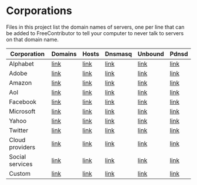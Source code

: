 # Corporations

Files in this project list the domain names of servers, one per line that can be added to FreeContributor 
to tell your computer to never talk to servers on that domain name.


| Corporation            | Domains  |  Hosts    | Dnsmasq   | Unbound | Pdnsd   |
| -------                | -------  | -------   | -------   | ------- | ------- |
| Alphabet               | [link](https://raw.githubusercontent.com/tbds/FreeContributor/master/data/corporations/google.list)    | [link](https://raw.githubusercontent.com/tbds/FreeContributor/master/data/formats/hosts.d/google.list)    | [link](https://github.com/tbds/FreeContributor/blob/master/data/formats/dnsmasq.d/google.list)    | [link](https://github.com/tbds/FreeContributor/blob/master/data/formats/unbound.d/google.list)    | [link](https://raw.githubusercontent.com/tbds/FreeContributor/master/data/formats/pdnsd.d/google.list)   |
| Adobe                  | [link](https://raw.githubusercontent.com/tbds/FreeContributor/master/data/corporations/adobe.list)     | [link](https://raw.githubusercontent.com/tbds/FreeContributor/master/data/formats/hosts.d/adobe.list)     | [link](https://github.com/tbds/FreeContributor/blob/master/data/formats/dnsmasq.d/adobe.list)     | [link](https://github.com/tbds/FreeContributor/blob/master/data/formats/unbound.d/adobe.list)     | [link](https://raw.githubusercontent.com/tbds/FreeContributor/master/data/formats/pdnsd.d/adobe.list)    |
| Amazon                 | [link](https://raw.githubusercontent.com/tbds/FreeContributor/master/data/corporations/amazon.list)    | [link](https://raw.githubusercontent.com/tbds/FreeContributor/master/data/formats/hosts.d/amazon.list)    | [link](https://github.com/tbds/FreeContributor/blob/master/data/formats/dnsmasq.d/amazon.list)    | [link](https://github.com/tbds/FreeContributor/blob/master/data/formats/unbound.d/amazon.list)    | [link](https://raw.githubusercontent.com/tbds/FreeContributor/master/data/formats/pdnsd.d/amazon.list)   |
| Aol                    | [link](https://raw.githubusercontent.com/tbds/FreeContributor/master/data/corporations/aol.list)       | [link](https://raw.githubusercontent.com/tbds/FreeContributor/master/data/formats/hosts.d/aol.list)       | [link](https://github.com/tbds/FreeContributor/blob/master/data/formats/dnsmasq.d/aol.list)       | [link](https://github.com/tbds/FreeContributor/blob/master/data/formats/unbound.d/aol.list)       | [link](https://raw.githubusercontent.com/tbds/FreeContributor/master/data/formats/pdnsd.d/aol.list)      |
| Facebook               | [link](https://raw.githubusercontent.com/tbds/FreeContributor/master/data/corporations/facebook.list)  | [link](https://raw.githubusercontent.com/tbds/FreeContributor/master/data/formats/hosts.d/facebook.list)  | [link](https://github.com/tbds/FreeContributor/blob/master/data/formats/dnsmasq.d/facebook.list)  | [link](https://github.com/tbds/FreeContributor/blob/master/data/formats/unbound.d/facebook.list)  | [link](https://raw.githubusercontent.com/tbds/FreeContributor/master/data/formats/pdnsd.d/facebook.list) |
| Microsoft              | [link](https://raw.githubusercontent.com/tbds/FreeContributor/master/data/corporations/microsoft.list) | [link](https://raw.githubusercontent.com/tbds/FreeContributor/master/data/formats/hosts.d/microsoft.list) | [link](https://github.com/tbds/FreeContributor/blob/master/data/formats/dnsmasq.d/microsoft.list) | [link](https://github.com/tbds/FreeContributor/blob/master/data/formats/unbound.d/microsoft.list) | [link](https://raw.githubusercontent.com/tbds/FreeContributor/master/data/formats/pdnsd.d/microsoft.list)|
| Yahoo                  | [link](https://raw.githubusercontent.com/tbds/FreeContributor/master/data/corporations/yahoo.list)     | [link](https://raw.githubusercontent.com/tbds/FreeContributor/master/data/formats/hosts.d/yahoo.list)     | [link](https://github.com/tbds/FreeContributor/blob/master/data/formats/dnsmasq.d/yahoo.list)     | [link](https://github.com/tbds/FreeContributor/blob/master/data/formats/unbound.d/yahoo.list)     | [link](https://raw.githubusercontent.com/tbds/FreeContributor/master/data/formats/pdnsd.d/yahoo.list)    |
| Twitter                | [link](https://raw.githubusercontent.com/tbds/FreeContributor/master/data/corporations/twitter.list)   | [link](https://raw.githubusercontent.com/tbds/FreeContributor/master/data/formats/hosts.d/twitter.list)   | [link](https://github.com/tbds/FreeContributor/blob/master/data/formats/dnsmasq.d/twitter.list)   | [link](https://github.com/tbds/FreeContributor/blob/master/data/formats/unbound.d/twitter.list)   | [link](https://raw.githubusercontent.com/tbds/FreeContributor/master/data/formats/pdnsd.d/twitter.list)  |
| Cloud providers        | [link](https://raw.githubusercontent.com/tbds/FreeContributor/master/data/corporations/cloud.list)     | [link](https://raw.githubusercontent.com/tbds/FreeContributor/master/data/formats/hosts.d/cloud.list)     | [link](https://github.com/tbds/FreeContributor/blob/master/data/formats/dnsmasq.d/cloud.list)     | [link](https://github.com/tbds/FreeContributor/blob/master/data/formats/unbound.d/cloud.list)     | [link](https://raw.githubusercontent.com/tbds/FreeContributor/master/data/formats/pdnsd.d/cloud.list)    |
| Social services        | [link](https://raw.githubusercontent.com/tbds/FreeContributor/master/data/corporations/social.list)    | [link](https://raw.githubusercontent.com/tbds/FreeContributor/master/data/formats/hosts.d/social.list)    | [link](https://github.com/tbds/FreeContributor/blob/master/data/formats/dnsmasq.d/social.list)    | [link](https://github.com/tbds/FreeContributor/blob/master/data/formats/unbound.d/social.list)    | [link](https://raw.githubusercontent.com/tbds/FreeContributor/master/data/formats/pdnsd.d/social.list)   |
| Custom                 | [link](https://raw.githubusercontent.com/tbds/FreeContributor/master/data/corporations/custom.list)    | [link](https://raw.githubusercontent.com/tbds/FreeContributor/master/data/formats/hosts.d/custom.list)    | [link](https://github.com/tbds/FreeContributor/blob/master/data/formats/dnsmasq.d/custom.list)    | [link](https://github.com/tbds/FreeContributor/blob/master/data/formats/unbound.d/custom.list)    | [link](https://raw.githubusercontent.com/tbds/FreeContributor/master/data/formats/pdnsd.d/custom.list)   |